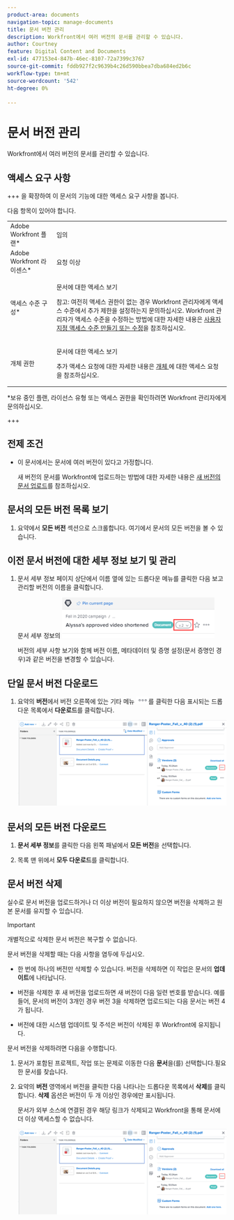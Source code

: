 ```yaml
---
product-area: documents
navigation-topic: manage-documents
title: 문서 버전 관리
description: Workfront에서 여러 버전의 문서를 관리할 수 있습니다.
author: Courtney
feature: Digital Content and Documents
exl-id: 477153e4-847b-46ec-8107-72a7399c3767
source-git-commit: fddb927f2c9639b4c26d590bbea7dba684ed2b6c
workflow-type: tm+mt
source-wordcount: '542'
ht-degree: 0%

---
```


# 문서 버전 관리

Workfront에서 여러 버전의 문서를 관리할 수 있습니다.

## 액세스 요구 사항

+++ 을 확장하여 이 문서의 기능에 대한 액세스 요구 사항을 봅니다.

다음 항목이 있어야 합니다.

<table style="table-layout:auto"> 
 <col> 
 <col> 
 <tbody> 
  <tr> 
   <td role="rowheader">Adobe Workfront 플랜*</td> 
   <td> <p> 임의</p> </td> 
  </tr> 
  <tr> 
   <td role="rowheader">Adobe Workfront 라이센스*</td> 
   <td> <p>요청 이상</p> </td> 
  </tr> 
  <tr> 
   <td role="rowheader">액세스 수준 구성*</td> 
   <td> <p>문서에 대한 액세스 보기</p> <p>참고: 여전히 액세스 권한이 없는 경우 Workfront 관리자에게 액세스 수준에서 추가 제한을 설정하는지 문의하십시오. Workfront 관리자가 액세스 수준을 수정하는 방법에 대한 자세한 내용은 <a href="../../administration-and-setup/add-users/configure-and-grant-access/create-modify-access-levels.md" class="MCXref xref">사용자 지정 액세스 수준 만들기 또는 수정</a>을 참조하십시오.</p> </td> 
  </tr> 
  <tr> 
   <td role="rowheader">개체 권한</td> 
   <td> <p>문서에 대한 액세스 보기</p> <p>추가 액세스 요청에 대한 자세한 내용은 <a href="../../workfront-basics/grant-and-request-access-to-objects/request-access.md" class="MCXref xref">개체 </a>에 대한 액세스 요청 을 참조하십시오.</p> </td> 
  </tr> 
 </tbody> 
</table>

&#42;보유 중인 플랜, 라이선스 유형 또는 액세스 권한을 확인하려면 Workfront 관리자에게 문의하십시오.

+++

## 전제 조건

* 이 문서에서는 문서에 여러 버전이 있다고 가정합니다.

  새 버전의 문서를 Workfront에 업로드하는 방법에 대한 자세한 내용은 [새 버전의 문서 업로드](../../documents/managing-documents/upload-new-document-version.md)를 참조하십시오.

## 문서의 모든 버전 목록 보기

1. 요약에서 **모든 버전** 섹션으로 스크롤합니다. 여기에서 문서의 모든 버전을 볼 수 있습니다.

## 이전 문서 버전에 대한 세부 정보 보기 및 관리

1. 문서 세부 정보 페이지 상단에서 이름 옆에 있는 드롭다운 메뉴를 클릭한 다음 보고 관리할 버전의 이름을 클릭합니다.

   문서 세부 정보의 ![버전 드롭다운](assets/version-drop-dn-doc-dtls-nwe-350x93.png)

   버전의 세부 사항 보기와 함께 버전 이름, 메타데이터 및 증명 설정(문서 증명인 경우)과 같은 버전을 변경할 수 있습니다.

## 단일 문서 버전 다운로드

1. 요약의 **버전**&#x200B;에서 버전 오른쪽에 있는 기타 메뉴 ![기타 메뉴](assets/more-icon.png)를 클릭한 다음 표시되는 드롭다운 목록에서 **다운로드**&#x200B;를 클릭합니다.

   ![단일 문서 다운로드](assets/more-versions-350x143.png)

## 문서의 모든 버전 다운로드

1. **문서 세부 정보**&#x200B;를 클릭한 다음 왼쪽 패널에서 **모든 버전**&#x200B;을 선택합니다.

1. 목록 맨 위에서 **모두 다운로드**&#x200B;를 클릭합니다.

## 문서 버전 삭제

실수로 문서 버전을 업로드하거나 더 이상 버전이 필요하지 않으면 버전을 삭제하고 원본 문서를 유지할 수 있습니다.

>[!IMPORTANT]
>
>개별적으로 삭제한 문서 버전은 복구할 수 없습니다.

문서 버전을 삭제할 때는 다음 사항을 염두에 두십시오.

* 한 번에 하나의 버전만 삭제할 수 있습니다. 버전을 삭제하면 이 작업은 문서의 **업데이트**&#x200B;에 나타납니다.
* 버전을 삭제한 후 새 버전을 업로드하면 새 버전이 다음 일련 번호를 받습니다. 예를 들어, 문서의 버전이 3개인 경우 버전 3을 삭제하면 업로드되는 다음 문서는 버전 4가 됩니다.
* 버전에 대한 시스템 업데이트 및 주석은 버전이 삭제된 후 Workfront에 유지됩니다.

  <!--
  <li data-mc-conditions="QuicksilverOrClassic.Draft mode">Deleting a document version in Workfront does not delete the Proof version.&nbsp;</li>
  -->

문서 버전을 삭제하려면 다음을 수행합니다.

1. 문서가 포함된 프로젝트, 작업 또는 문제로 이동한 다음 **문서**&#x200B;을(를) 선택합니다.필요한 문서를 찾습니다.
1. 요약의 **버전** 영역에서 버전을 클릭한 다음 나타나는 드롭다운 목록에서 **삭제**&#x200B;를 클릭합니다. **삭제** 옵션은 버전이 두 개 이상인 경우에만 표시됩니다.

   문서가 외부 소스에 연결된 경우 해당 링크가 삭제되고 Workfront을 통해 문서에 더 이상 액세스할 수 없습니다.

   ![문서 버전 삭제](assets/more-versions-350x143.png)
